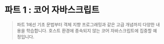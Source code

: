 # 파트 1 : 코어 자바스크립트

> 파트 1에선 기초 문법부터 객체 지향 프로그래밍과 같은 고급 개념까지 다양한 내용을 학습합니다. 호스트 환경에 종속되지 않는 코어 자바스크립트에 집중할 예정입니다.
